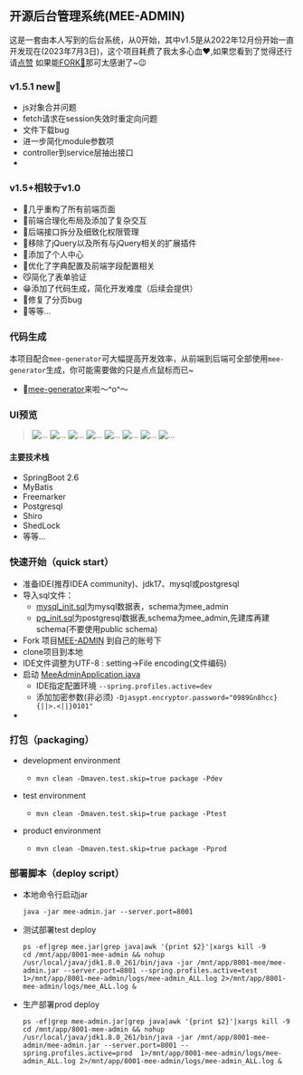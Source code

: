 
## 开源后台管理系统(MEE-ADMIN)
 这是一套由本人写到的后台系统，从0开始，其中v1.5是从2022年12月份开始一直开发现在(2023年7月3日)，这个项目耗费了我太多心血❤,如果您看到了觉得还行请[点赞](https://github.com/funnyzpc/mee-admin)
如果能[FORK🎈](https://github.com/funnyzpc/mee-admin/fork)那可太感谢了~😉

### v1.5.1 __new🎉__
+ js对象合并问题
+ fetch请求在session失效时重定向问题
+ 文件下载bug
+ 进一步简化module参数项
+ controller到service层抽出接口
+


### v1.5+相较于v1.0
+ 🍊几乎重构了所有前端页面
+ 🍎前端合理化布局及添加了复杂交互
+ 💃后端接口拆分及细致化权限管理
+ 🧍‍移除了jQuery以及所有与jQuery相关的扩展插件
+ 🎈添加了个人中心
+ 🍌优化了字典配置及前端字段配置相关
+ 😼简化了表单验证
+ 😁添加了代码生成，简化开发难度（后续会提供）
+ 🔪修复了分页bug
+ 🌷等等...

### 代码生成
  本项目配合`mee-generator`可大幅提高开发效率，从前端到后端可全部使用`mee-generator`生成，你可能需要做的只是点点鼠标而已~
+ 👏[mee-generator](https://github.com/funnyzpc/mee-generator)来啦～^o^～

### UI预览
>![...](./view/1.jpg)
>![...](./view/2.jpg)
>![...](./view/3.jpg)
>![...](./view/4.jpg)
>![...](./view/5.jpg)
>![...](./view/6.jpg)
>![...](./view/7.jpg)
>![...](./view/8.jpg)

#### 主要技术栈
+ SpringBoot 2.6
+ MyBatis
+ Freemarker
+ Postgresql
+ Shiro
+ ShedLock
+ 等等...

### 快速开始（quick start）
+ 准备IDE(推荐IDEA community)、jdk17、mysql或postgresql
+ 导入sql文件：
  - [mysql_init.sql](docs%2Fmysql_init.sql)为mysql数据表，schema为mee_admin
  - [pg_init.sql](docs%2Fpg_init.sql)为postgresql数据表,schema为mee_admin,先建库再建schema(不要使用public schema)
+ Fork 项目[MEE-ADMIN](https://github.com/funnyzpc/mee-admin/fork) 到自己的账号下
+ clone项目到本地
+ IDE文件调整为UTF-8 : setting->File encoding(文件编码)
+ 启动 [MeeAdminApplication.java](src%2Fmain%2Fjava%2Fcom%2Fmee%2FMeeAdminApplication.java)
  - IDE指定配置环境 `--spring.profiles.active=dev`
  - 添加加密参数(非必须) `-Djasypt.encryptor.password="0989Gn8hcc}{||>.<||}0101"`
+
### 打包（packaging）
+ development environment
    - `mvn clean -Dmaven.test.skip=true package -Pdev`
    
+ test environment
    - `mvn clean -Dmaven.test.skip=true package -Ptest`

+ product environment
    - `mvn clean -Dmaven.test.skip=true package -Pprod`

### 部署脚本（deploy script）
+ 本地命令行启动jar
  ```
  java -jar mee-admin.jar --server.port=8001 
  ```

+ 测试部署test deploy
  ```echo 正在启动mee-admin.....
  ps -ef|grep mee.jar|grep java|awk '{print $2}'|xargs kill -9
  cd /mnt/app/8001-mee-admin && nohup /usr/local/java/jdk1.8.0_261/bin/java -jar /mnt/app/8001-mee/mee-admin.jar --server.port=8001 --spring.profiles.active=test  1>/mnt/app/8001-mee-admin/logs/mee-admin_ALL.log 2>/mnt/app/8001-mee-admin/logs/mee_ALL.log &
  ```

+ 生产部署prod deploy
  ```echo 正在启动mee-admin.....
  ps -ef|grep mee-admin.jar|grep java|awk '{print $2}'|xargs kill -9
  cd /mnt/app/8001-mee-admin && nohup /usr/local/java/jdk1.8.0_261/bin/java -jar /mnt/app/8001-mee-admin/mee-admin.jar --server.port=8001 --spring.profiles.active=prod  1>/mnt/app/8001-mee-admin/logs/mee-admin_ALL.log 2>/mnt/app/8001-mee-admin/logs/mee-admin_ALL.log &
  ```
